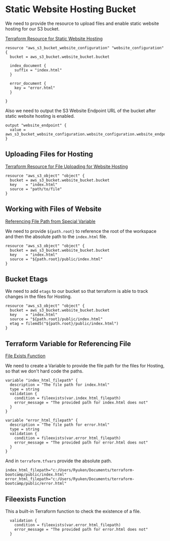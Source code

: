 # Static Website Hosting Bucket

We need to provide the resource to upload files and enable static website hosting for our S3 bucket.

[Terraform Resource for Static Website Hosting](https://registry.terraform.io/providers/hashicorp/aws/latest/docs/resources/s3_bucket_website_configuration)

```hcl
resource "aws_s3_bucket_website_configuration" "website_configuration" {
  bucket = aws_s3_bucket.website_bucket.bucket

  index_document {
    suffix = "index.html"
  }

  error_document {
    key = "error.html"
  }

}
```

Also we need to output the S3 Website Endpoint URL of the bucket after static website hosting is enabled.

```hcl
output "website_endpoint" {
  value = aws_s3_bucket_website_configuration.website_configuration.website_endpoint
}
```

## Uploading Files for Hosting

[Terraform Resource for File Uploading for Website Hosting](https://registry.terraform.io/providers/hashicorp/aws/latest/docs/resources/s3_object)

```hcl
resource "aws_s3_object" "object" {
  bucket = aws_s3_bucket.website_bucket.bucket
  key    = "index.html"
  source = "path/to/file"
}
```

## Working with Files of Website

[Referencing File Path from Special Variable](https://developer.hashicorp.com/terraform/language/expressions/references#filesystem-and-workspace-info)

We need to provide `${path.root}` to reference the root of the workspace and then the absolute path to the `index.html` file.

```hcl
resource "aws_s3_object" "object" {
  bucket = aws_s3_bucket.website_bucket.bucket
  key    = "index.html"
  source = "${path.root}/public/index.html"
}
```

## Bucket Etags

We need to add `etags` to our bucket so that terraform is able to track changes in the files for Hosting.

```hcl
resource "aws_s3_object" "object" {
  bucket = aws_s3_bucket.website_bucket.bucket
  key    = "index.html"
  source = "${path.root}/public/index.html"
  etag = filemd5("${path.root}/public/index.html")
}
```

## Terraform Variable for Referencing File

[File Exists Function](https://developer.hashicorp.com/terraform/language/functions/fileexists)

We need to create a Variable to provide the file path for the files for Hosting, so that we don't hard code the paths.

```hcl
variable "index_html_filepath" {
  description = "The file path for index.html"
  type = string
  validation {
    condition = fileexists(var.index_html_filepath)
    error_message = "The provided path for index.html does not"
  }
}

variable "error_html_filepath" {
  description = "The file path for error.html"
  type = string
  validation {
    condition = fileexists(var.error_html_filepath)
    error_message = "The provided path for error.html does not"
  }
}
```

And in `terraform.tfvars` provide the absolute path.

```hcl
index_html_filepath="c:/Users/Ryuken/Documents/terraform-bootcamp/public/index.html"
error_html_filepath="c:/Users/Ryuken/Documents/terraform-bootcamp/public/error.html"
```

## Fileexists Function

This a built-in Terraform function to check the existence of a file.

```hcl
  validation {
    condition = fileexists(var.error_html_filepath)
    error_message = "The provided path for error.html does not"
  }
```